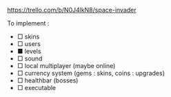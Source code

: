 https://trello.com/b/N0J4lkN8/space-invader

To implement :
- □ skins
- □ users
- ■ levels
- □ sound
- □ local multiplayer (maybe online)
- □ currency system (gems : skins, coins : upgrades)
- □ healthbar (bosses)
- □ executable
  
